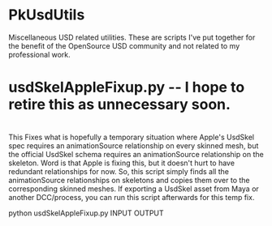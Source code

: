 # PkUsdUtils
Miscellaneous USD related utilities.  These are scripts I've put together for the benefit 
of the OpenSource USD community and not related to my professional work.

# usdSkelAppleFixup.py -- I hope to retire this as unnecessary soon.
#
This Fixes what is hopefully a temporary situation where Apple's UsdSkel spec requires
an animationSource relationship on every skinned mesh, but the official UsdSkel
schema requires an animationSource relationship on the skeleton.  Word is that
Apple is fixing this, but it doesn't hurt to have redundant relationships for now.
So, this script simply finds all the animationSource relationships on skeletons and
copies them over to the corresponding skinned meshes.  If exporting a UsdSkel asset
from Maya or another DCC/process, you can run this script afterwards for this temp fix.

python usdSkelAppleFixup.py INPUT OUTPUT